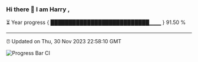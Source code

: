 ### Hi there 👋 I am Harry , 

⏳ Year progress { ███████████████████████████▁▁▁ } 91.50 %

---

⏰ Updated on Thu, 30 Nov 2023 22:58:10 GMT

![Progress Bar CI](https://github.com/duykhang68/duykhang68/workflows/Progress%20Bar%20CI/badge.svg)
